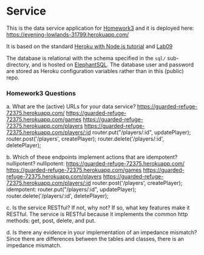 # Service

This is the data service application for [Homework3](https://github.com/calvin-cs262-organization/monopoly-project) 
and it is deployed here: <https://evening-lowlands-31799.herokuapp.com/>

It is based on the standard [Heroku with Node.js tutorial](https://devcenter.heroku.com/articles/getting-started-with-nodejs) and [Lab09](https://github.com/kny4/cs262/tree/master/lab09)

The database is relational with the schema specified in the `sql/` sub-directory, and is hosted on [ElephantSQL](https://www.elephantsql.com/). The database user and password are stored as Heroku configuration variables rather than in this (public) repo.

### Homework3 Questions
a. What are the (active) URLs for your data service?
https://guarded-refuge-72375.herokuapp.com/
https://guarded-refuge-72375.herokuapp.com/games
https://guarded-refuge-72375.herokuapp.com/players
https://guarded-refuge-72375.herokuapp.com/players/:id
router.put("/players/:id", updatePlayer);
router.post('/players', createPlayer);
router.delete('/players/:id', deletePlayer);

b. Which of these endpoints implement actions that are idempotent? nullipotent?
nullipotent: 
https://guarded-refuge-72375.herokuapp.com/
https://guarded-refuge-72375.herokuapp.com/games
https://guarded-refuge-72375.herokuapp.com/players
https://guarded-refuge-72375.herokuapp.com/players/:id
router.post('/players', createPlayer);
idempotent:
router.put("/players/:id", updatePlayer);
router.delete('/players/:id', deletePlayer);

c. Is the service RESTful? If not, why not? If so, what key features make it RESTful.
The service is RESTful because it implements the common http methods: get, post, delete, and put.

d. Is there any evidence in your implementation of an impedance mismatch?
Since there are differences between the tables and classes, there is an impedance mismatch. 

